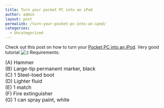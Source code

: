 ```yaml
---
title: Turn your pocket PC into an iPod
author: admin
layout: post
permalink: /turn-your-pocket-pc-into-an-ipod/
categories:
  - Uncategorized
---
```

Check out this post on how to turn your [Pocket PC into an iPod][1]. Very good tutorial <img src="http://blog.lotas-smartman.net/wp-includes/images/smilies/icon_smile.gif" alt=":)" class="wp-smiley" /> Requirements:

<font size=3>(A) Hammer  
(B) Large-tip permanent marker, black  
(C) 1 Steel-toed boot  
(D) Lighter fluid  
(E) 1 match  
(F) Fire extinguisher  
(G) 1 can spray paint, white</font>

 [1]: http://geekswithblogs.net/lance/archive/2006/01/24/PocketPCtoiPod.aspx
